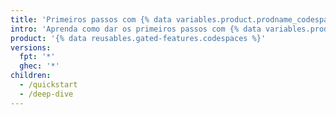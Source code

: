```yaml
---
title: 'Primeiros passos com {% data variables.product.prodname_codespaces %}'
intro: 'Aprenda como dar os primeiros passos com {% data variables.product.prodname_codespaces %}, incluindo a configuração para linguagens específicas.'
product: '{% data reusables.gated-features.codespaces %}'
versions:
  fpt: '*'
  ghec: '*'
children:
  - /quickstart
  - /deep-dive
---
```



